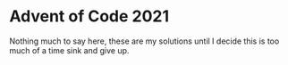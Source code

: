 # Advent of Code 2021

Nothing much to say here, these are my solutions until I decide this is too much of a time sink and
give up.